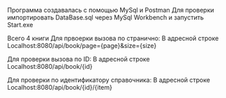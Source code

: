 Программа создавалась с помощью MySql и Postman
Для проверки импортировать DataBase.sql через MySql Workbench и запустить Start.exe


Всего 4 книги 
Для првоерки вызова по странично: 
    В адресной строке Localhost:8080/api/book/page={page}&size={size}

Для проверки вызова по ID:
    В адресной строке Localhost:8080/api/book/{id}

Для проверки по идентификатору справочника:
    В адресной строке Localhost:8080/api/book/{id}/{item}
